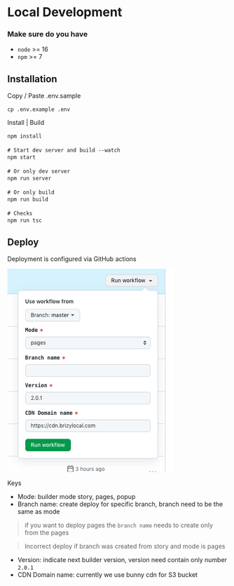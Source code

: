 # Local Development

### Make sure do you have
- `node` >= 16
- `npm` >= 7

## Installation

Copy / Paste .env.sample

```shell
cp .env.example .env
```

Install | Build

```shell
npm install

# Start dev server and build --watch
npm start

# Or only dev server
npm run server

# Or only build
npm run build

# Checks
npm run tsc
```

## Deploy
Deployment is configured via GitHub actions

![ci cd](./docs/ci-cd.png)

Keys
- Mode: builder mode story, pages, popup
- Branch name: create deploy for specific branch, branch need to be the same as mode

> if you want to deploy pages the `branch name` needs to create only from the pages

> Incorrect deploy if branch was created from story and mode is pages

- Version: indicate next builder version, version need contain only number `2.0.1`
- CDN Domain name: currently we use bunny cdn for S3 bucket
